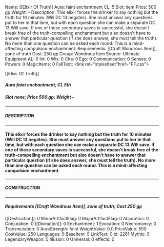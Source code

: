 Name: [[Elixir Of Truth]]
Aura: faint enchantment
CL: 5
Slot: item
Price: 500 gp
Weight: -
Description: This elixir forces the drinker to say nothing but the truth for 10 minutes (Will DC 13 negates). She must answer any questions put to her in that time, but with each question she can make a separate DC 13 Will save. If one of these secondary saves is successful, she doesn't break free of the truth-compelling enchantment but also doesn't have to answer that particular question (if she does answer, she must tell the truth). No more than one question can be asked each round. This is a mind-affecting compulsion enchantment.
Requirements: [[Craft Wondrous Item]], zone of truth
Cost: 250 gp
Group: Wondrous Item
Source: Ultimate Equipment
AL: 0
Int: 0
Wis: 0
Cha: 0
Ego: 0
Communication: 0
Senses: 0
Powers: 0
MagicItems: 0
FullText: <link rel="stylesheet"href="PF.css"><div class="heading"><p class="alignleft">[[Elixir Of Truth]]</p><div style="clear: both;"></div></div><div><h5><b>Aura </b>faint enchantment; <b>CL </b>5th</h5><h5><b>Slot </b>none; <b>Price </b>500 gp; <b>Weight </b>-</h5></div><hr/><div><h5><b>DESCRIPTION</b></h5></div><hr/><div><h4><p>This elixir forces the drinker to say nothing but the truth for 10 minutes (Will DC 13 negates). She must answer any questions put to her in that time, but with each question she can make a separate DC 13 Will save. If one of these secondary saves is successful, she doesn't break free of the truth-compelling enchantment but also doesn't have to answer that particular question (if she does answer, she must tell the truth). No more than one question can be asked each round. This is a mind-affecting compulsion enchantment.</p></h4></div><hr/><div><h5><b>CONSTRUCTION</b></h5></div><hr/><div><h5><b>Requirements </b>[[Craft Wondrous Item]], <i>zone of truth</i>; <b>Cost </b>250 gp</h5></div>
[[Destruction]]: 0
MinorArtifactFlag: 0
MajorArtifactFlag: 0
Abjuration: 0
Conjuration: 0
[[Divination]]: 0
Enchantment: 1
Evocation: 0
Necromancy: 0
Transmutation: 0
AuraStrength: faint
WeightValue: 0.0
PriceValue: 500
CostValue: 250
Languages: 0
BaseItem: 0
LinkText: 0
id: 2261
Mythic: 0
LegendaryWeapon: 0
Illusion: 0
Universal: 0
effects: 0

